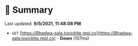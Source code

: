 # 📖 Summary
Last updated: **9/5/2021, 11:48:08 PM**

- `GET` [https://Bhadwa-sala.toxicblte.repl.co](https://Bhadwa-sala.toxicblte.repl.co) - **Down** (107ms)

